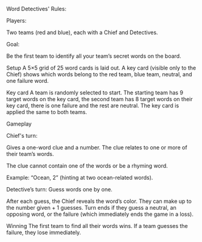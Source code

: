 Word Detectives' Rules:



Players:

Two teams (red and blue), each with a Chief and Detectives.



Goal:

Be the first team to identify all your team’s secret words on the board.



Setup
A 5×5 grid of 25 word cards is laid out.
A key card (visible only to the Chief) shows which words belong to the red team, blue team, neutral, and one failure word.



Key card
A team is randomly selected to start. The starting team has 9 target words on the key card, the second team has 8 target words on their key card, there is one failure and the rest are neutral. The key card is applied the same to both teams.



Gameplay



Chief's turn:

Gives a one-word clue and a number.
The clue relates to one or more of their team’s words.

The clue cannot contain one of the words or be a rhyming word.



Example: “Ocean, 2” (hinting at two ocean-related words).



Detective’s turn:
Guess words one by one.

After each guess, the Chief reveals the word’s color.
They can make up to the number given + 1 guesses.
Turn ends if they guess a neutral, an opposing word, or the failure (which immediately ends the game in a loss).



Winning
The first team to find all their words wins.
If a team guesses the failure, they lose immediately.

